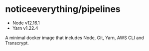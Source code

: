 # noticeeverything/pipelines

- Node v12.16.1
- Yarn v1.22.4

A minimal docker image that includes Node, Git, Yarn, AWS CLI and Transcrypt.
